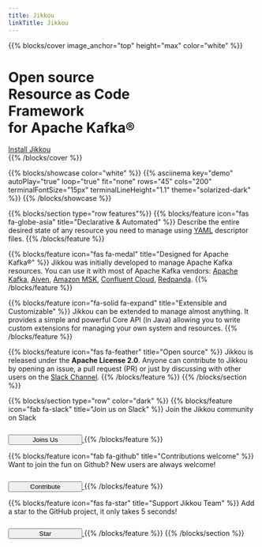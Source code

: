 ```yaml
---
title: Jikkou
linkTitle: Jikkou
---
```


<script>
$(function () {
  count = 0;
  wordsArray = ["Apache Kafka", "Everything", "________?"];
  setInterval(function () {
    count++;
    $("#hero-title-end").fadeOut(400, function () {
      $(this).text(wordsArray[count % wordsArray.length]).fadeIn(400);
    });
  }, 2000);
});
</script>

{{% blocks/cover image_anchor="top" height="max" color="white" %}}
<div class="mx-auto">
    <h1 class="hero-title mb-5">Open source<br />Resource as Code<br /> Framework<br /> for Apache Kafka&reg;</h1>
    <a class="btn btn-lg btn-github" href="docs/install">
        <i class="fab fa-github mx-2"></i> Install Jikkou
    </a>
</div>
{{% /blocks/cover %}}

{{% blocks/showcase color="white" %}}
{{% asciinema key="demo" autoPlay="true" loop="true" fit="none" rows="45" cols="200" terminalFontSize="15px" terminalLineHeight="1.1" theme="solarized-dark" %}}
{{% /blocks/showcase %}}

{{% blocks/section type="row features"%}}
{{% blocks/feature icon="fas fa-globe-asia" title="Declarative & Automated" %}}
Describe the entire desired state of any resource you need to manage using [YAML](https://yaml.org/) descriptor files.
{{% /blocks/feature %}}

{{% blocks/feature icon="fas fa-medal" title="Designed for Apache Kafka&reg;" %}}
Jikkou was initially developed to manage Apache Kafka resources. You can use it with most of Apache Kafka
vendors: [Apache Kafka](https://kafka.apache.org/), [Aiven](https://aiven.io/kafka), [Amazon MSK](https://aws.amazon.com/fr/msk/), [Confluent Cloud](https://www.confluent.io/confluent-cloud/), [Redpanda](https://redpanda.com/).
{{% /blocks/feature %}}

{{% blocks/feature icon="fa-solid fa-expand" title="Extensible and Customizable" %}}
Jikkou can be extended to manage almost anything. It provides a simple and powerful Core API (in Java) allowing you
to write custom extensions for managing your own system and resources.
{{% /blocks/feature %}}

{{% blocks/feature icon="fas fa-feather" title="Open source" %}}
Jikkou is released under the **Apache License 2.0**.
Anyone can contribute to Jikkou by opening an issue, a pull request (PR) or just by discussing with
other users on the [Slack Channel](https://join.slack.com/t/jikkou-io/shared_invite/zt-27c0pt61j-F10NN7d7ZEppQeMMyvy3VA).
{{% /blocks/feature %}}
{{% /blocks/section %}}

{{% blocks/section type="row" color="dark" %}}
{{% blocks/feature icon="fab fa-slack" title="Join us on Slack" %}}
Join the Jikkou community on Slack

<a class="text-white" href="https://join.slack.com/t/jikkou-io/shared_invite/zt-27c0pt61j-F10NN7d7ZEppQeMMyvy3VAy">
<button type="button" class="btn btn-github" style="width:150px; margin-top: 12px;">Joins Us</button>
</a>
{{% /blocks/feature %}}

{{% blocks/feature icon="fab fa-github" title="Contributions welcome" %}}
Want to join the fun on Github? New users are always welcome!

<a class="text-white" href="docs/contribution-guidelines/">
	<button type="button" class="btn btn-github" style="width:150px; margin-top: 12px;">Contribute</button>
</a>
{{% /blocks/feature %}}

{{% blocks/feature icon="fas fa-star" title="Support Jikkou Team" %}}
Add a star to the GitHub project, it only takes 5 seconds!

<a class="text-white" href="https://github.com/streamthoughts/jikkou">
	<button type="button" class="btn btn-github" style="width:150px; margin-top: 12px;">Star</button>
</a>
{{% /blocks/feature %}}
{{% /blocks/section %}}
